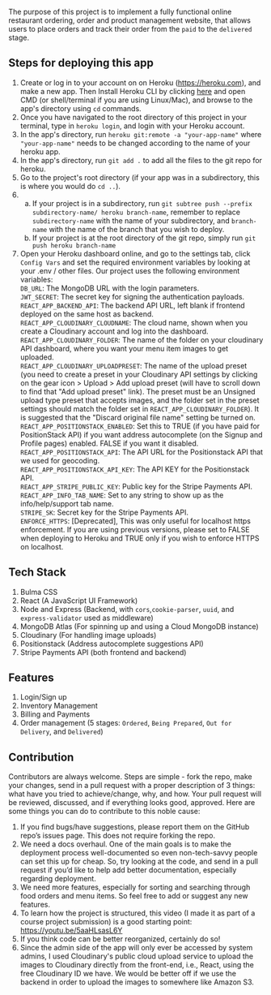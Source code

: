 

The purpose of this project is to implement a fully functional online restaurant ordering, order and product management website, that allows users to place orders and track their order from the `paid` to the `delivered` stage.

## Steps for deploying this app

1. Create or log in to your account on on Heroku (https://heroku.com), and make a new app. Then Install Heroku CLI by clicking [here](https://devcenter.heroku.com/articles/heroku-cli) and open CMD (or shell/terminal if you are using Linux/Mac), and browse to the app's directory using `cd` commands.
2. Once you have navigated to the root directory of this project in your terminal, type in `heroku login`, and login with your Heroku account.
3. In the app's directory, run `heroku git:remote -a "your-app-name"` where `"your-app-name"` needs to be changed according to the name of your heroku app.
4. In the app's directory, run `git add .` to add all the files to the git repo for heroku.
5. Go to the project's root directory (if your app was in a subdirectory, this is where you would do `cd ..`).
6. <ol type="a"><li>If your project is in a subdirectory, run <code>git subtree push --prefix subdirectory-name/ heroku branch-name</code>, remember to replace <code>subdirectory-name</code> with the name of your subdirectory, and <code>branch-name</code> with the name of the branch that you wish to deploy.</li><li>If your project is at the root directory of the git repo, simply run <code>git push heroku branch-name</code></li></ol>
7. Open your Heroku dashboard online, and go to the settings tab, click `Config Vars` and set the required environment variables by looking at your .env / other files. Our project uses the following environment variables:<br>
   `DB_URL`: The MongoDB URL with the login parameters.<br>
   `JWT_SECRET`: The secret key for signing the authentication payloads.<br>
   `REACT_APP_BACKEND_API`: The backend API URL, left blank if frontend deployed on the same host as backend.<br>
   `REACT_APP_CLOUDINARY_CLOUDNAME`: The cloud name, shown when you create a Cloudinary account and log into the dashboard.<br>
   `REACT_APP_CLOUDINARY_FOLDER`: The name of the folder on your cloudinary API dashboard, where you want your menu item images to get uploaded.<br>
   `REACT_APP_CLOUDINARY_UPLOADPRESET`: The name of the upload preset (you need to create a preset in your Cloudinary API settings by clicking on the gear icon > Upload > Add upload preset (will have to scroll down to find that "Add upload preset" link). The preset must be an Unsigned upload type preset that accepts images, and the folder set in the preset settings should match the folder set in <code>REACT_APP_CLOUDINARY_FOLDER</code>). It is suggested that the "Discard original file name" setting be turned on.<br>
   `REACT_APP_POSITIONSTACK_ENABLED`: Set this to TRUE (if you have paid for PositionStack API) if you want address autocomplete (on the Signup and Profile pages) enabled. FALSE if you want it disabled.<br>
   `REACT_APP_POSITIONSTACK_API`: The API URL for the Positionstack API that we used for geocoding.<br>
   `REACT_APP_POSITIONSTACK_API_KEY`: The API KEY for the Positionstack API.<br>
   `REACT_APP_STRIPE_PUBLIC_KEY`: Public key for the Stripe Payments API.<br>
   `REACT_APP_INFO_TAB_NAME`: Set to any string to show up as the info/help/support tab name.<br>
   `STRIPE_SK`: Secret key for the Stripe Payments API.<br>
   `ENFORCE_HTTPS`: [Deprecated], This was only useful for localhost https enforcement. If you are using previous versions, please set to FALSE when deploying to Heroku and TRUE only if you wish to enforce HTTPS on localhost.<br>


## Tech Stack

1. Bulma CSS
2. React (A JavaScript UI Framework)
3. Node and Express (Backend, with `cors`,`cookie-parser`, `uuid`, and `express-validator` used as middleware)
4. MongoDB Atlas (For spinning up and using a Cloud MongoDB instance)
5. Cloudinary (For handling image uploads)
6. Positionstack (Address autocomplete suggestions API)
7. Stripe Payments API (both frontend and backend)

## Features

1. Login/Sign up
2. Inventory Management
3. Billing and Payments
4. Order management (5 stages: `Ordered`, `Being Prepared`, `Out for Delivery`, and `Delivered`)

## Contribution

Contributors are always welcome. Steps are simple - fork the repo, make your changes, send in a pull request with a proper description of 3 things: what have you tried to achieve/change, why, and how. Your pull request will be reviewed, discussed, and if everything looks good, approved. Here are some things you can do to contribute to this noble cause:

1. If you find bugs/have suggestions, please report them on the GitHub repo’s issues page. This does not require forking the repo.
2. We need a docs overhaul. One of the main goals is to make the deployment process well-documented so even non-tech-savvy people can set this up for cheap. So, try looking at the code, and send in a pull request if you’d like to help add better documentation, especially regarding deployment.
3. We need more features, especially for sorting and searching through food orders and menu items. So feel free to add or suggest any new features.
4. To learn how the project is structured, this video (I made it as part of a course project submission) is a good starting point: https://youtu.be/5aaHLsasL6Y
5. If you think code can be better reorganized, certainly do so!
6. Since the admin side of the app will only ever be accessed by system admins, I used Cloudinary's public cloud upload service to upload the images to Cloudinary directly from the front-end, i.e., React, using the free Cloudinary ID we have. We would be better off if we use the backend in order to upload the images to somewhere like Amazon S3.
